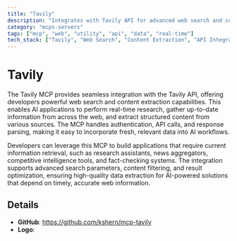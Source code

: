 ```yaml
---
title: "Tavily"
description: "Integrates with Tavily API for advanced web search and content extraction, enabling real-time research and information access for AI applications."
category: "mcps-servers"
tags: ["mcp", "web", "utility", "api", "data", "real-time"]
tech_stack: ["Tavily", "Web Search", "Content Extraction", "API Integration", "AI Research"]
---
```


# Tavily

The Tavily MCP provides seamless integration with the Tavily API, offering developers powerful web search and content extraction capabilities. This enables AI applications to perform real-time research, gather up-to-date information from across the web, and extract structured content from various sources. The MCP handles authentication, API calls, and response parsing, making it easy to incorporate fresh, relevant data into AI workflows.

Developers can leverage this MCP to build applications that require current information retrieval, such as research assistants, news aggregators, competitive intelligence tools, and fact-checking systems. The integration supports advanced search parameters, content filtering, and result optimization, ensuring high-quality data extraction for AI-powered solutions that depend on timely, accurate web information.

## Details

- **GitHub**: https://github.com/kshern/mcp-tavily
- **Logo**: 
